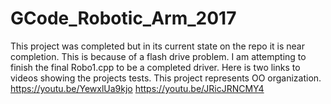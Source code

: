 # GCode_Robotic_Arm_2017
This project was completed but in its current state on the repo it is near completion. This is because of a flash drive problem. I am attempting to finish the final Robo1.cpp to be a completed driver.
Here is two links to videos showing the projects tests. This project represents OO organization.
https://youtu.be/YewxlUa9kjo
https://youtu.be/JRicJRNCMY4
